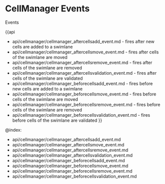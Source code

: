 CellManager Events
=======

<div class='h2' id="events">Events</div>

{{api
- api/cellmanager/cellmanager_aftercellsadd_event.md - fires after new cells are added to a swimlane
- api/cellmanager/cellmanager_aftercellsmove_event.md - fires after cells of the swimlane are moved
- api/cellmanager/cellmanager_aftercellsremove_event.md - fires after cells of the swimlane are removed
- api/cellmanager/cellmanager_aftercellsvalidation_event.md - fires after cells of the swimlane are validated
- api/cellmanager/cellmanager_beforecellsadd_event.md - fires before new cells are added to a swimlane
- api/cellmanager/cellmanager_beforecellsmove_event.md - fires before cells of the swimlane are moved
- api/cellmanager/cellmanager_beforecellsremove_event.md - fires before cells of the swimlane are removed
- api/cellmanager/cellmanager_beforecellsvalidation_event.md - fires before cells of the swimlane are validated
}}

@index:
- api/cellmanager/cellmanager_aftercellsadd_event.md
- api/cellmanager/cellmanager_aftercellsmove_event.md
- api/cellmanager/cellmanager_aftercellsremove_event.md
- api/cellmanager/cellmanager_aftercellsvalidation_event.md
- api/cellmanager/cellmanager_beforecellsadd_event.md
- api/cellmanager/cellmanager_beforecellsmove_event.md
- api/cellmanager/cellmanager_beforecellsremove_event.md
- api/cellmanager/cellmanager_beforecellsvalidation_event.md
